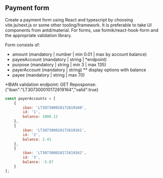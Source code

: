 ## Payment form

Create a payment form using React and typescript by choosing vite.js/next.js or some other tooling/framework.
It is preferable to take UI components from antd/material.
For forms, use formik/react-hook-form and the appropriate validation library.

Form consists of:
* amount (mandatory | number | min 0.01 | max by account balance)
* payeeAccount (mandatory | string | *endpoint)
* purpose (mandatory | string | min 3 | max 135)
* payerAccount (mandatory | string)
   ** display options with balance
* payee (mandatory | string | max 70)
  
*IBAN validation endpoint: GET 
Reposponse: {"iban":"LT307300010172619164","valid":true}


```javascript
const payerAccounts = [
    {
        iban: 'LT307300010172619160',
        id: '1',
        balance: 1000.12
    },
    {
        iban: 'LT307300010172619161',
        id: '2',
        balance: 2.43
    },
    {
        iban: 'LT307300010172619162',
        id: '3',
        balance: -5.87
    }
];  
```
